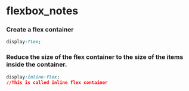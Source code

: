 # flexbox_notes

### Create a flex container
```css
display:flex;
```

### Reduce the size of the flex container to the size of the items inside the container.
```css
display:inline-flex;
//This is called inline flex container
```
